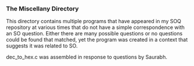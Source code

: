 ### The Miscellany Directory

This directory contains multiple programs that have appeared in my SOQ
repository at various times that do not have a simple correspondence
with an SO question.  Either there are many possible questions or no
questions could be found that matched, yet the program was created in a
context that suggests it was related to SO.

dec_to_hex.c was assembled in response to questions by Saurabh.
